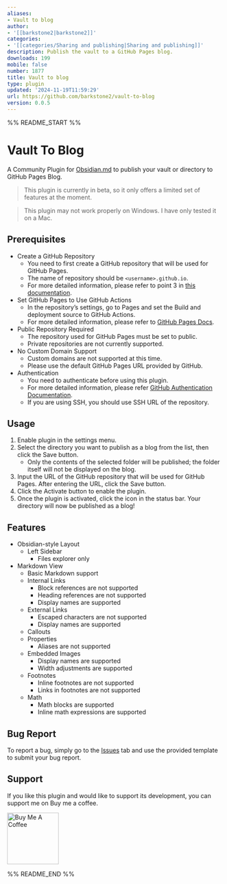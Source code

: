 ```yaml
---
aliases:
- Vault to blog
author:
- '[[barkstone2|barkstone2]]'
categories:
- '[[categories/Sharing and publishing|Sharing and publishing]]'
description: Publish the vault to a GitHub Pages blog.
downloads: 199
mobile: false
number: 1877
title: Vault to blog
type: plugin
updated: '2024-11-19T11:59:29'
url: https://github.com/barkstone2/vault-to-blog
version: 0.0.5
---
```


%% README_START %%

# Vault To Blog
A Community Plugin for [Obsidian.md](https://obsidian.md/) to publish your vault or directory to GitHub Pages Blog.   
> This plugin is currently in beta, so it only offers a limited set of features at the moment.

> This plugin may not work properly on Windows. I have only tested it on a Mac.

## Prerequisites
- Create a GitHub Repository   
  - You need to first create a GitHub repository that will be used for GitHub Pages.
  - The name of repository should be `<username>.github.io`. 
  - For more detailed information, please refer to point 3 in [this documentation](https://docs.github.com/en/pages/getting-started-with-github-pages/creating-a-github-pages-site).
- Set GitHub Pages to Use GitHub Actions   
  - In the repository’s settings, go to Pages and set the Build and deployment source to GitHub Actions.   
  - For more detailed information, please refer to [GitHub Pages Docs](https://docs.github.com/en/pages/getting-started-with-github-pages/configuring-a-publishing-source-for-your-github-pages-site#publishing-with-a-custom-github-actions-workflow).
- Public Repository Required   
  - The repository used for GitHub Pages must be set to public.
  - Private repositories are not currently supported.
- No Custom Domain Support   
  - Custom domains are not supported at this time. 
  - Please use the default GitHub Pages URL provided by GitHub.
- Authentication
  - You need to authenticate before using this plugin.
  - For more detailed information, please refer [GitHub Authentication Documentation](https://docs.github.com/en/authentication/keeping-your-account-and-data-secure/about-authentication-to-github#authenticating-with-the-command-line).
  - If you are using SSH, you should use SSH URL of the repository.

## Usage
1. Enable plugin in the settings menu.
2. Select the directory you want to publish as a blog from the list, then click the Save button.
   - Only the contents of the selected folder will be published; the folder itself will not be displayed on the blog.
3. Input the URL of the GitHub repository that will be used for GitHub Pages. After entering the URL, click the Save button.
4. Click the Activate button to enable the plugin.
5. Once the plugin is activated, click the icon in the status bar. Your directory will now be published as a blog!

## Features
- Obsidian-style Layout
  - Left Sidebar
    - Files explorer only
- Markdown View
  - Basic Markdown support
  - Internal Links
    - Block references are not supported
    - Heading references are not supported
    - Display names are supported
  - External Links
    - Escaped characters are not supported
    - Display names are supported
  - Callouts
  - Properties
    - Aliases are not supported
  - Embedded Images
    - Display names are supported
    - Width adjustments are supported
  - Footnotes
    - Inline footnotes are not supported
    - Links in footnotes are not supported
  - Math
    - Math blocks are supported
    - Inline math expressions are supported
## Bug Report
To report a bug, simply go to the [Issues](https://github.com/barkstone2/vault-to-blog/issues) tab and use the provided template to submit your bug report.

## Support
If you like this plugin and would like to support its development, you can support me on Buy me a coffee.

<a href="https://www.buymeacoffee.com/barkstone2" rel="nofollow">
  <img src="https://cdn.buymeacoffee.com/buttons/v2/default-yellow.png" alt="Buy Me A Coffee" style="width: 120px; max-width: 100%;">
</a>

%% README_END %%